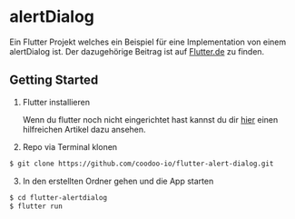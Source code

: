 # alertDialog

Ein Flutter Projekt welches ein Beispiel für eine Implementation von einem alertDialog ist. Der dazugehörige Beitrag ist auf [Flutter.de](https://flutter.de/artikel/alert-dialog-flutter.html) zu finden.

## Getting Started

1. Flutter installieren

    Wenn du flutter noch nicht eingerichtet hast kannst du dir [hier](https://flutter.de/artikel/flutter-entwicklungsumgebung-einrichten.html) einen hilfreichen Artikel dazu ansehen.

2. Repo via Terminal klonen
```bash
$ git clone https://github.com/coodoo-io/flutter-alert-dialog.git
```

3. In den erstellten Ordner gehen und die App starten
```bash
$ cd flutter-alertdialog
$ flutter run
```